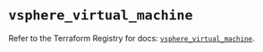 # `vsphere_virtual_machine`

Refer to the Terraform Registry for docs: [`vsphere_virtual_machine`](https://registry.terraform.io/providers/vmware/vsphere/2.15.0/docs/resources/virtual_machine).
